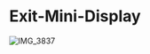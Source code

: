 # Exit-Mini-Display
![IMG_3837](https://github.com/makerspace-wi/Exit-Mini-Display/assets/42463588/15c7fea1-9286-4cd7-b834-56182b05e00b)
